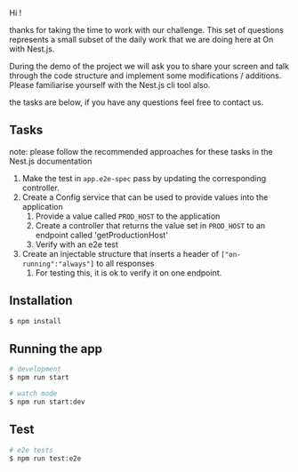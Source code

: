 
Hi !

thanks for taking the time to work with our challenge. 
This set of questions represents a small subset of the daily work that we are doing here at On with Nest.js.

During the demo of the project we will ask you to share your screen and talk through the code structure and
implement some modifications / additions. Please familiarise yourself with the Nest.js cli tool also.

the tasks are below, if you have any questions feel free to contact us.

## Tasks

note: please follow the recommended approaches for these tasks in the Nest.js documentation

1. Make the test in `app.e2e-spec` pass by updating the corresponding controller.
2. Create a Config service that can be used to provide values into the application
   1. Provide a value called `PROD_HOST` to the application
   2. Create a controller that returns the value set in `PROD_HOST` to an endpoint called 'getProductionHost'
   3. Verify with an e2e test
3. Create an injectable structure that inserts a header of `["on-running":"always"]` to all responses
   1. For testing this, it is ok to verify it on one endpoint.

## Installation

```bash
$ npm install
```

## Running the app

```bash
# development
$ npm run start

# watch mode
$ npm run start:dev
```

## Test

```bash
# e2e tests
$ npm run test:e2e
```



